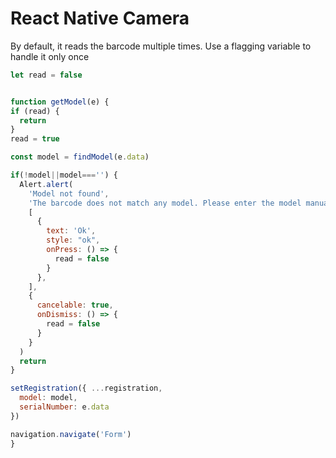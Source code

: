 # React Native Camera

By default, it reads the barcode multiple times. Use a flagging variable to handle it only once

```javascript
let read = false


function getModel(e) {
if (read) {
  return
}
read = true

const model = findModel(e.data)

if(!model||model==='') {
  Alert.alert(
    'Model not found',
    'The barcode does not match any model. Please enter the model manually. If you are not sure, please contact Navienuk.',
    [
      {
        text: 'Ok',
        style: "ok",
        onPress: () => {
          read = false
        }
      },
    ],
    {
      cancelable: true,
      onDismiss: () => {
        read = false
      }
    }
  )
  return
}

setRegistration({ ...registration,
  model: model,
  serialNumber: e.data
})

navigation.navigate('Form')
}

```
